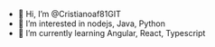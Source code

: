 - 👋 Hi, I’m @Cristianoaf81GIT
- 👀 I’m interested in nodejs, Java, Python
- 🌱 I’m currently learning Angular, React, Typescript


<!---
Cristianoaf81GIT/Cristianoaf81GIT is a ✨ special ✨ repository because its `README.md` (this file) appears on your GitHub profile.
You can click the Preview link to take a look at your changes.
--->
